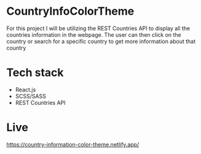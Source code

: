 # CountryInfoColorTheme
For this project I will be utilizing the REST Countries API to display all the countries information in the webpage. The user can then click on the country or search for a specific country to get more information about that country

# Tech stack
<ul>
  <li>React.js</li>
  <li>SCSS/SASS</li>
  <li>REST Countries API</li>
</ul>

# Live
https://country-information-color-theme.netlify.app/
